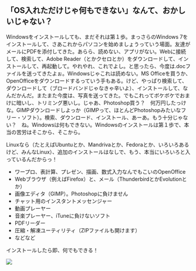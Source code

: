 <?php require("../../entete.php"); ?> <?php require("../../base.php"); ?>

<div id="corps">

<h2>「OS入れただけじゃ何もできない」なんて、おかしいじゃない？</h2>

Windowsをインストールしても、まだそれは第１歩。まっさらのWindows 7をインストールして、さあこれからパソコンを始めましょうっていう場面。友達がメールにPDFを添付してきた。あらら、読めない、アプリがない。Webに接続して、検索して、Adobe Reader（とかクセロとか）をダウンロードして、インストールして、再起動して。やれやれ、これでよし。と思ったら、今度は.docファイルを送ってきたよぉ。Windowsじゃこれは読めない。MS Officeを買うか、OpenOfficeをダウンロードするっていう手もある。けど、やっぱり検索して、ダウンロードして（ブロードバンドじゃなきゃ辛いよ）、インストールして、なんだかんだ。またまた今度は、写真を送ってきた。でもこれってボケボケでおまけに暗いし、トリミング悪いし。じゃあ、Photoshop買う？　何万円したっけな。GIMPダウンロードしよっか（GIMPって、ほとんどPhotoshopみたいなフリー・ソフト）。検索、ダウンロード、インストール、あーあ。もう十分じゃない？　ね。Windowsは何もできない。Windowsのインストールは第１歩で、本当の苦労はそこから、そこから。

Linuxなら（たとえばUbuntuとか、Mandrivaとか、Fedoraとか、いろいろあるけど、みんなLinux）、追加のインストールはなしで、もう、本当にいろいろと入っているんだからっ！

<ul>

<li>ワープロ、表計算、プレゼン、描画、数式入力なんでもこいのOpenOffice</li>
<li>Webブラウザ（例えばFirefox）と、メール（ThunderbirdとかEvolutionとか）</li>
<li>画像エディタ（GIMP）。Photoshopに負けません</li>
<li>チャット用のインスタントメッセンジャー</li>
<li>動画プレーヤー</li>
<li>音楽プレーヤー、iTuneに負けないソフト</li>
<li>PDFリーダー</li>
<li>圧縮・解凍ユーティリティ（ZIPファイルも開けます）</li>
<li>などなど</li>
</ul>

インストールしたら即、何でもできる！

<img src="Images/app_menu.png" />

</div>


